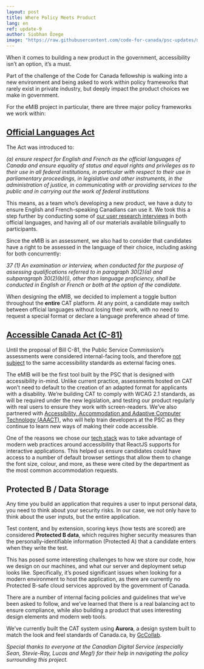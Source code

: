 ```yaml
---
layout: post
title: Where Policy Meets Product
lang: en
ref: update-9
author: Siobhan Özege
image: "https://raw.githubusercontent.com/code-for-canada/psc-updates/master/images/preview-pics/iterate.jpg"
---
```


When it comes to building a new product in the government, accessibility isn’t an option, it’s a must. 

Part of the challenge of the Code for Canada fellowship is walking into a new environment and being asked to work within policy frameworks that rarely exist in private industry, but deeply impact the product choices we make in government. 

For the eMIB project in particular, there are three major policy frameworks we work within:

## [Official Languages Act](https://laws-lois.justice.gc.ca/eng/acts/O-3.01/)

The Act was introduced to:

*(a) ensure respect for English and French as the official languages of Canada and ensure equality of status and equal rights and privileges as to their use in all federal institutions, in particular with respect to their use in parliamentary proceedings, in legislative and other instruments, in the administration of justice, in communicating with or providing services to the public and in carrying out the work of federal institutions*

This means, as a team who’s developing a new product, we have a duty to ensure English and French-speaking Canadians can use it. We took this a step further by conducting some of [our user research interviews](https://code-for-canada.github.io/psc-updates/update-3/) in both official languages, and having all of our materials available bilingually to participants.

Since the eMIB is an assessment, we also had to consider that candidates have a right to be assessed in the language of their choice, including asking for both concurrently:

*37 (1) An examination or interview, when conducted for the purpose of assessing qualifications referred to in paragraph 30(2)(a) and subparagraph 30(2)(b)(i), other than language proficiency, shall be conducted in English or French or both at the option of the candidate.*

When designing the eMIB, we decided to implement a toggle button throughout the **entire** CAT platform. At any point, a candidate may switch between official languages without losing their work, with no need to request a special format or declare a language preference ahead of time. 

## [Accessible Canada Act (C-81)](https://www.canada.ca/en/employment-social-development/programs/accessible-people-disabilities/act-summary.html)

Until the proposal of Bill C-81, the Public Service Commission’s assessments were considered internal-facing tools, and therefore [not subject](https://www.tbs-sct.gc.ca/pol/doc-eng.aspx?id=23601) to the same accessibility standards as external facing ones.

The eMIB will be the first tool built by the PSC that is designed with accessibility in-mind. Unlike current practice, assessments hosted on CAT won’t need to default to the creation of an adapted format for applicants with a disability. We’re building CAT to comply with WCAG 2.1 standards, as will be required under the new legislation, and testing our product regularly with real users to ensure they work with screen-readers. We’ve also partnered with [Accessibility, Accommodation and Adaptive Computer Technology (AAACT)](https://www.canada.ca/en/shared-services/corporate/aaact-program.html), who will help train developers at the PSC as they continue to learn new ways of making their code accessible.

One of the reasons we chose our [tech stack](https://code-for-canada.github.io/psc-updates/update-6/) was to take advantage of modern web practices around accessibility that ReactJS supports for interactive applications. This helped us ensure candidates could have access to a number of default browser settings that allow them to change the font size, colour, and more, as these were cited by the department as the most common accommodation requests. 

## Protected B / Data Storage
Any time you build an application that requires a user to input personal data, you need to think about your security risks. In our case, we not only have to think about the user inputs, but the entire application.

Test content, and by extension, scoring keys (how tests are scored) are considered **Protected B data**, which requires higher security measures than the personally-identifiable information (Protected A) that a candidate enters when they write the test. 

This has posed some interesting challenges to how we store our code, how we design on our machines, and what our server and deployment setup looks like. Specifically, it’s posed significant issues when looking for a modern environment to host the application, as there are currently no Protected B-safe cloud services approved by the government of Canada.

There are a number of internal facing policies and guidelines that we’ve been asked to follow, and we’ve learned that there is a real balancing act to ensure compliance, while also building a product that uses interesting design elements and modern web tools.

We’ve currently built the CAT system using **Aurora**, a design system built to match the look and feel standards of Canada.ca, by [GcCollab](https://design.gccollab.ca/).

*Special thanks to everyone at the Canadian Digital Service (especially Sean, Stevie-Ray, Lucas and Meg!) for their help in navigating the policy surrounding this project.*

